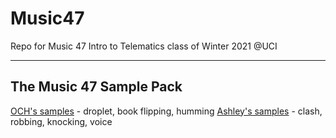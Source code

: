 # Music47
Repo for Music 47 Intro to Telematics class of Winter 2021 @UCI

---
## The Music 47 Sample Pack

[OCH's samples](https://drive.google.com/drive/folders/11S75rZlX1pxgA1nzz1yMlQ8Er9NQYwF9?usp=sharing) - droplet, book flipping, humming
[Ashley's samples](https://drive.google.com/drive/folders/19ORZUR47N1UH_jKhuxM1x4rdHaIA1gtE?usp=sharing) - clash, robbing, knocking, voice
